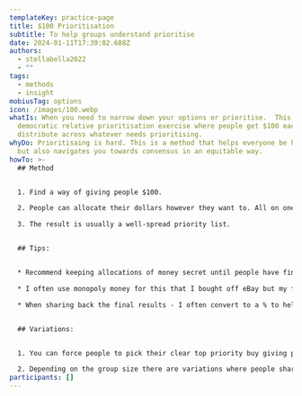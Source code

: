 ```yaml
---
templateKey: practice-page
title: $100 Prioritisation
subtitle: To help groups understand prioritise
date: 2024-01-11T17:39:02.688Z
authors:
  - stellabella2022
  - ""
tags:
  - methods
  - insight
mobiusTag: options
icon: /images/100.webp
whatIs: W﻿hen you need to narrow down your options or prioritise.  This is a
  democratic relative prioritisation exercise where people get $100 each to
  distribute across whatever needs prioritising.
whyDo: P﻿rioritisaing is hard. This is a method that helps everyone be heard,
  but also navigates you towards consensus in an equitable way.
howTo: >-
  ## M﻿ethod


  1. F﻿ind a way of giving people $100.

  2. P﻿eople can allocate their dollars however they want to. All on one item or spread their cash about!  They have to decide how much they value that thing and then use their dollars to represent that.  

  3. The result is usually a well-spread priority list.


  ## Tips:


  * Recommend keeping allocations of money secret until people have finished working out where they are putting their $100 to avoid any tactical voting and maintain the suspense

  * ﻿I often use monopoly money for this that I bought off eBay but my favourite is to create customer currency that personalises the exercise to the group e.g. Bella Bucks or Red Hat Rupeesed. You can also just use post-its! 

  * W﻿hen sharing back the final results - I often convert to a % to help people understand final numbers more easily. 


  ## V﻿ariations: 


  1. You can force people to pick their clear top priority buy giving people certain  notes. For example 2x $50 means they can only pick two things, where 10x $10 gives them more flexibility to spread or back certain things more highly. My preference is combination of both with 1x$50, 1x$20, 2x$10 2x$5. 

  2. D﻿epending on the group size there are variations where people share a $100 allowance. This can be the whole group, or pairs small group or pairs. This can make counting easier in large groups and also gives rise to some really good conversations. My preference is to use [1-2-4-All ](https://openpracticelibrary.com/practice/1-2-4-all/)practice because, like planning poker, the conversation is super valuable and drives alignment.
participants: []
---
```

